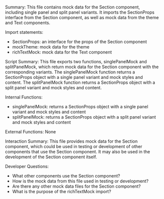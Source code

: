 Summary:
This file contains mock data for the Section component, including single panel and split panel variants. It imports the SectionProps interface from the Section component, as well as mock data from the theme and Text components.

Import statements:
- SectionProps: an interface for the props of the Section component
- mockTheme: mock data for the theme
- richTextMock: mock data for the Text component

Script Summary:
This file exports two functions, singlePanelMock and splitPanelMock, which return mock data for the Section component with the corresponding variants. The singlePanelMock function returns a SectionProps object with a single panel variant and mock styles and content. The splitPanelMock function returns a SectionProps object with a split panel variant and mock styles and content.

Internal Functions:
- singlePanelMock: returns a SectionProps object with a single panel variant and mock styles and content
- splitPanelMock: returns a SectionProps object with a split panel variant and mock styles and content

External Functions:
None

Interaction Summary:
This file provides mock data for the Section component, which could be used in testing or development of other components that use the Section component. It may also be used in the development of the Section component itself.

Developer Questions:
- What other components use the Section component?
- How is the mock data from this file used in testing or development?
- Are there any other mock data files for the Section component?
- What is the purpose of the richTextMock import?